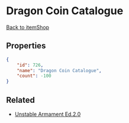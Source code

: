 # Dragon Coin Catalogue

<no description available>

[Back to itemShop](../item-shops.md)

## Properties

```json
{
    "id": 726,
    "name": "Dragon Coin Catalogue",
    "count": -100
}
```

## Related

- [Unstable Armament Ed.2.0](../items/20737-unstable-armament-ed-2-0.md)

